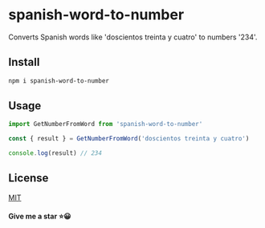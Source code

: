 # spanish-word-to-number

Converts Spanish words like 'doscientos treinta y cuatro' to numbers '234'.

## Install

```bash
npm i spanish-word-to-number
```

## Usage

```js
import GetNumberFromWord from 'spanish-word-to-number'

const { result } = GetNumberFromWord('doscientos treinta y cuatro')

console.log(result) // 234
```

## License

[MIT](http://vjpr.mit-license.org)

#### Give me a star ⭐😀

